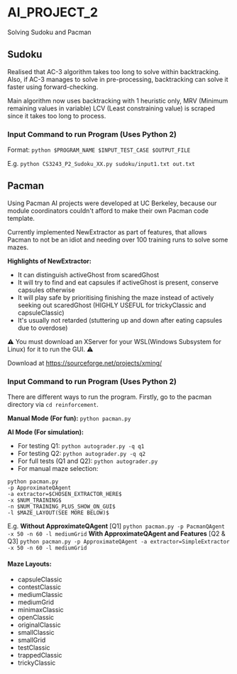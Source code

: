 # AI_PROJECT_2
Solving Sudoku and Pacman

## Sudoku
Realised that AC-3 algorithm takes too long to solve within backtracking.
Also, if AC-3 manages to solve in pre-processing, backtracking can solve it faster using forward-checking.

Main algorithm now uses backtracking with 1 heuristic only, MRV (Minimum remaining values in variable)
LCV (Least constraining value) is scraped since it takes too long to process.

### Input Command to run Program (Uses Python 2)

Format: `python $PROGRAM_NAME $INPUT_TEST_CASE $OUTPUT_FILE`

E.g. `python CS3243_P2_Sudoku_XX.py sudoku/input1.txt out.txt`

## Pacman
Using Pacman AI projects were developed at UC Berkeley, because our module coordinators couldn't afford to make their own Pacman code template.

Currently implemented NewExtractor as part of features, that allows Pacman to not be an idiot and needing over 100 training runs to solve some mazes.

**Highlights of NewExtractor:**
- It can distinguish activeGhost from scaredGhost
- It will try to find and eat capsules if activeGhost is present, conserve capsules otherwise
- It will play safe by prioritising finishing the maze instead of actively seeking out scaredGhost (HIGHLY USEFUL for trickyClassic and capsuleClassic)
- It's usually not retarded (stuttering up and down after eating capsules due to overdose)



:warning: You must download an XServer for your WSL(Windows Subsystem for Linux) for it to run the GUI. :warning:

Download at https://sourceforge.net/projects/xming/

### Input Command to run Program (Uses Python 2)

There are different ways to run the program.
Firstly, go to the pacman directory via `cd reinforcement`.

**Manual Mode (For fun):**
`python pacman.py`

**AI Mode (For simulation):**
* For testing Q1: `python autograder.py -q q1`
* For testing Q2: `python autograder.py -q q2`
* For full tests (Q1 and Q2): `python autograder.py`
* For manual maze selection: 
```
python pacman.py 
-p ApproximateQAgent 
-a extractor=$CHOSEN_EXTRACTOR_HERE$ 
-x $NUM_TRAINING$ 
-n $NUM_TRAINING_PLUS_SHOW_ON_GUI$ 
-l $MAZE_LAYOUT(SEE MORE BELOW)$
```
E.g.
**Without ApproximateQAgent** [Q1]
`python pacman.py -p PacmanQAgent -x 50 -n 60 -l mediumGrid`
**With ApproximateQAgent and Features** [Q2 & Q3]
`python pacman.py -p ApproximateQAgent -a extractor=SimpleExtractor -x 50 -n 60 -l mediumGrid`

#### Maze Layouts:
* capsuleClassic
* contestClassic
* mediumClassic
* mediumGrid
* minimaxClassic
* openClassic
* originalClassic
* smallClassic
* smallGrid
* testClassic
* trappedClassic
* trickyClassic

